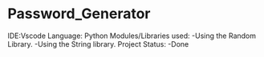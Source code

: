 # Password_Generator
IDE:Vscode
Language: Python
Modules/Libraries used:
-Using the Random Library. 
-Using the String library.
Project Status:
-Done
